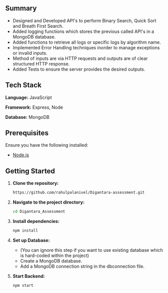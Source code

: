 ## Summary
- Designed and Developed API's to perform Binary Search, Quick Sort and Breath First Search.
- Added logging functions which stores the previous called API's in a MongoDB database.
- Added functions to retrieve all logs or specific logs by algorithm name.
- Implemented Error Handling techniques inorder to manage exceptions or invalid inputs. 
- Method of inputs are via HTTP requests and outputs are of clear structured HTTP response.
- Added Tests to ensure the server provides the desired outputs.


## Tech Stack

**Language:** JavaScript

**Framework:** Express, Node

**Database:** MongoDB

## Prerequisites

Ensure you have the following installed:

- [Node.js](https://nodejs.org/)

## Getting Started

1. **Clone the repository:**

   ```bash
   https://github.com/rahulpalanivel/Digantara-assessment.git
   ```

2. **Navigate to the project directory:**

   ```bash
   cd Digantara_Assessment
   ```

3. **Install dependencies:**

   ```bash
   npm install
   ```

4. **Set up Database:**
   - (You can ignore this step if you want to use existing database which is hard-coded within the project)
   - Create a MongoDB database.
   - Add a MongoDB connection string in the dbconnection file.

5. **Start Backend:**

   ```bash
   npm start
   ```

